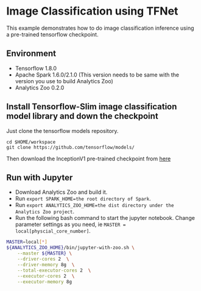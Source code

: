 # Image Classification using TFNet

This example demonstrates how to do image classification inference using a pre-trained tensorflow checkpoint.

## Environment
* Tensorflow 1.8.0
* Apache Spark 1.6.0/2.1.0 (This version needs to be same with the version you use to build Analytics Zoo)
* Analytics Zoo 0.2.0

## Install Tensorflow-Slim image classification model library and down the checkpoint

Just clone the tensorflow models repository.

```shell
cd $HOME/workspace
git clone https://github.com/tensorflow/models/
```

Then download the InceptionV1 pre-trained checkpoint from [here](https://github.com/tensorflow/models/tree/master/research/slim#pre-trained-models)


## Run with Jupyter
* Download Analytics Zoo and build it.
* Run `export SPARK_HOME=the root directory of Spark`.
* Run `export ANALYTICS_ZOO_HOME=the dist directory under the Analytics Zoo project`.
* Run the following bash command to start the jupyter notebook. Change parameter settings as you need, ie `MASTER = local[physcial_core_number]`.
```bash
MASTER=local[*]
${ANALYTICS_ZOO_HOME}/bin/jupyter-with-zoo.sh \
    --master ${MASTER} \
    --driver-cores 2  \
    --driver-memory 8g  \
    --total-executor-cores 2  \
    --executor-cores 2  \
    --executor-memory 8g
```